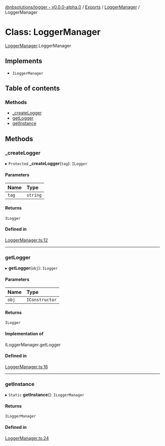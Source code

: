 [@nbsolutions/logger - v0.0.0-alpha.0](../README.md) / [Exports](../modules.md) / [LoggerManager](../modules/LoggerManager.md) / LoggerManager

# Class: LoggerManager

[LoggerManager](../modules/LoggerManager.md).LoggerManager

## Implements

- `ILoggerManager`

## Table of contents

### Methods

- [\_createLogger](LoggerManager.LoggerManager-1.md#_createlogger)
- [getLogger](LoggerManager.LoggerManager-1.md#getlogger)
- [getInstance](LoggerManager.LoggerManager-1.md#getinstance)

## Methods

### \_createLogger

▸ `Protected` **_createLogger**(`tag`): `ILogger`

#### Parameters

| Name | Type |
| :------ | :------ |
| `tag` | `string` |

#### Returns

`ILogger`

#### Defined in

[LoggerManager.ts:12](https://github.com/nbsolutions-ca/logger/blob/6fa87ee/src/LoggerManager.ts#L12)

___

### getLogger

▸ **getLogger**(`obj`): `ILogger`

#### Parameters

| Name | Type |
| :------ | :------ |
| `obj` | `IConstructor` |

#### Returns

`ILogger`

#### Implementation of

ILoggerManager.getLogger

#### Defined in

[LoggerManager.ts:16](https://github.com/nbsolutions-ca/logger/blob/6fa87ee/src/LoggerManager.ts#L16)

___

### getInstance

▸ `Static` **getInstance**(): `ILoggerManager`

#### Returns

`ILoggerManager`

#### Defined in

[LoggerManager.ts:24](https://github.com/nbsolutions-ca/logger/blob/6fa87ee/src/LoggerManager.ts#L24)
